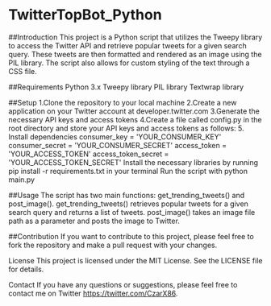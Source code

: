 # TwitterTopBot_Python
 
##Introduction
This project is a Python script that utilizes the Tweepy library to access the Twitter API and retrieve popular tweets for a given search query. These tweets are then formatted and rendered as an image using the PIL library. The script also allows for custom styling of the text through a CSS file.

##Requirements
Python 3.x
Tweepy library
PIL library
Textwrap library

##Setup
1.Clone the repository to your local machine
2.Create a new application on your Twitter account at developer.twitter.com
3.Generate the necessary API keys and access tokens
4.Create a file called config.py in the root directory and store your API keys and access tokens as follows:
5. Install dependencies
consumer_key = 'YOUR_CONSUMER_KEY'
consumer_secret = 'YOUR_CONSUMER_SECRET'
access_token = 'YOUR_ACCESS_TOKEN'
access_token_secret = 'YOUR_ACCESS_TOKEN_SECRET'
Install the necessary libraries by running pip install -r requirements.txt in your terminal
Run the script with python main.py

##Usage
The script has two main functions: get_trending_tweets() and post_image().
get_trending_tweets() retrieves popular tweets for a given search query and returns a list of tweets.
post_image() takes an image file path as a parameter and posts the image to Twitter.

##Contribution
If you want to contribute to this project, please feel free to fork the repository and make a pull request with your changes.

License
This project is licensed under the MIT License. See the LICENSE file for details.

Contact
If you have any questions or suggestions, please feel free to contact me on Twitter https://twitter.com/CzarX86.



